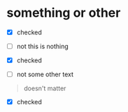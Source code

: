 something or other
=======================

- [X] checked
- [ ] not
this is nothing

- [X] checked
- [ ] not
some other text

> doesn't matter

- [x] checked
